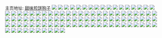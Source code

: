 主页地址: [甜味煎饼狗子](https://weibo.com/u/5243163526) 
![](https://wx4.sinaimg.cn/mw2000/005IPMlEly1g8d3hzs8m9j30xc0xce34.jpg) 
![](https://wx4.sinaimg.cn/mw2000/005IPMlEly1g8bw135ggvj30hs0i6dhe.jpg) 
![](https://wx4.sinaimg.cn/mw2000/005IPMlEly1g886i7qp08j30qo0qqdhp.jpg) 
![](https://wx4.sinaimg.cn/mw2000/005IPMlEly1g7vnt3i7wnj30qo0ydgp3.jpg) 
![](https://wx4.sinaimg.cn/mw2000/005IPMlEly1g7vnzbn27uj30of13in0e.jpg) 
![](https://wx4.sinaimg.cn/mw2000/005IPMlEly1g7u7ick7puj31hc0u01kx.jpg) 
![](https://wx4.sinaimg.cn/mw2000/005IPMlEly1g7u7iep1ddj31hc0u07sm.jpg) 
![](https://wx4.sinaimg.cn/mw2000/005IPMlEly1g7u7ihrn8uj31hc0u04qp.jpg) 
![](https://wx4.sinaimg.cn/mw2000/005IPMlEly1g7t3jsusilj30zk0qo7wh.jpg) 
![](https://wx4.sinaimg.cn/mw2000/005IPMlEly1g7t3jqtugcj32er1t3b2b.jpg) 
![](https://wx4.sinaimg.cn/mw2000/005IPMlEly1g7t3jpfbqzj30u00iywg0.jpg) 
![](https://wx4.sinaimg.cn/mw2000/005IPMlEly1g7t3jxzp8mj337k2eox6u.jpg) 
![](https://wx4.sinaimg.cn/mw2000/005IPMlEly1g7t3jrjmzzj30u00y510d.jpg) 
![](https://wx4.sinaimg.cn/mw2000/005IPMlEly1g7t3kkfsvaj30qo0qamzg.jpg) 
![](https://wx4.sinaimg.cn/mw2000/005IPMlEly1g7ruuaj82pj30f40qogmb.jpg) 
![](https://wx4.sinaimg.cn/mw2000/005IPMlEly1g7jjdxjozyj30k015e7rn.jpg) 
![](https://wx4.sinaimg.cn/mw2000/005IPMlEly1g7jjdy9vmyj30k013uav3.jpg) 
![](https://wx4.sinaimg.cn/mw2000/005IPMlEly1g7jjdz1l1bj30k013vh8v.jpg) 
![](https://wx4.sinaimg.cn/mw2000/005IPMlEly1g7jjdzlc2dj30k010o7m7.jpg) 
![](https://wx4.sinaimg.cn/mw2000/005IPMlEly1g7jje0dlx5j30k015wkai.jpg) 
![](https://wx4.sinaimg.cn/mw2000/005IPMlEly1g7jjdwsgblj30k013th97.jpg) 
![](https://wx4.sinaimg.cn/mw2000/005IPMlEly1g7jje17ivgj30mm0u64fn.jpg) 
![](https://wx4.sinaimg.cn/mw2000/005IPMlEly1g7jje4baqqj31xg19snpg.jpg) 
![](https://wx4.sinaimg.cn/mw2000/005IPMlEly1g7jje1ydcfj30zk0qoh77.jpg) 
![](https://wx4.sinaimg.cn/mw2000/005IPMlEly1g7g7nz2ynpj30qo0zkat7.jpg) 
![](https://wx4.sinaimg.cn/mw2000/005IPMlEly1g7g7qfwu6dj31400u0n45.jpg) 
![](https://wx4.sinaimg.cn/mw2000/005IPMlEly1g7g7o9dvf2j30zk0qodvo.jpg) 
![](https://wx4.sinaimg.cn/mw2000/005IPMlEly1g7g7sbcp0xj30oh0i1jsv.jpg) 
![](https://wx4.sinaimg.cn/mw2000/005IPMlEly1g7g7o4w3u9j30qo0zk1d0.jpg) 
![](https://wx4.sinaimg.cn/mw2000/005IPMlEly1g7g7pp1zx5j30u0140jx5.jpg) 
![](https://wx4.sinaimg.cn/mw2000/005IPMlEly1g769zzxuwij30np0zk4g1.jpg) 
![](https://wx4.sinaimg.cn/mw2000/005IPMlEly1g76a08ghw8j30nq0zknei.jpg) 
![](https://wx4.sinaimg.cn/mw2000/005IPMlEly1g76a00x1f8j30np0zkwy5.jpg) 
![](https://wx4.sinaimg.cn/mw2000/005IPMlEly1g76a01ydnej30np0zkqlj.jpg) 
![](https://wx4.sinaimg.cn/mw2000/005IPMlEly1g76a02n9gtj30np0zk7n5.jpg) 
![](https://wx4.sinaimg.cn/mw2000/005IPMlEly1g76a037bxpj30zk0npdye.jpg) 
![](https://wx4.sinaimg.cn/mw2000/005IPMlEly1g76a03suhbj30np0zk4hj.jpg) 
![](https://wx4.sinaimg.cn/mw2000/005IPMlEly1g76a04gpgaj30np0zkdyc.jpg) 
![](https://wx4.sinaimg.cn/mw2000/005IPMlEly1g76a05epchj30np0zk7mj.jpg) 
![](https://wx4.sinaimg.cn/mw2000/005IPMlEly1g6p05g4x0wj30un0unngo.jpg) 
![](https://wx4.sinaimg.cn/mw2000/005IPMlEly1g6fjw69m7wj31400u0jy6.jpg) 
![](https://wx4.sinaimg.cn/mw2000/005IPMlEly1g6fjwqxszjj31400u0jx6.jpg) 
![](https://wx4.sinaimg.cn/mw2000/005IPMlEly1g6fjxcdkgdj30u00u0n1h.jpg) 
![](https://wx4.sinaimg.cn/mw2000/005IPMlEly1g6fjvhvms4j337k2eo4qv.jpg) 
![](https://wx4.sinaimg.cn/mw2000/005IPMlEly1g6fjxx5lp6j30u00u0wix.jpg) 
![](https://wx4.sinaimg.cn/mw2000/005IPMlEly1g6fjzlifoqj30u0140792.jpg) 
![](https://wx4.sinaimg.cn/mw2000/005IPMlEly1g62rjnzolzj30u00u0wjf.jpg) 
![](https://wx4.sinaimg.cn/mw2000/005IPMlEly1g61io3wtqcj30qo0oydi4.jpg) 
![](https://wx4.sinaimg.cn/mw2000/005IPMlEly1g5w4xk0vdtj31400u0k4r.jpg) 
![](https://wx4.sinaimg.cn/mw2000/005IPMlEly1g5w4xv85ifj33402c0hdy.jpg) 
![](https://wx4.sinaimg.cn/mw2000/005IPMlEly1g5w4ym8pq4j33402c0qva.jpg) 
![](https://wx4.sinaimg.cn/mw2000/005IPMlEly1g5w4yznltgj33402c0x6u.jpg) 
![](https://wx4.sinaimg.cn/mw2000/005IPMlEly1g5w4z0uka9j30xc0xcau5.jpg) 
![](https://wx4.sinaimg.cn/mw2000/005IPMlEly1g5w4z1gq2ej30xc0xcavv.jpg) 
![](https://wx4.sinaimg.cn/mw2000/005IPMlEly1g51nfkndllj30xc0xctp3.jpg) 
![](https://wx4.sinaimg.cn/mw2000/005IPMlEly1g51nfk7qrvj30xc0xcnp4.jpg) 
![](https://wx4.sinaimg.cn/mw2000/005IPMlEly1g51nfjhjj1j30xc0xc1kx.jpg) 
![](https://wx4.sinaimg.cn/mw2000/005IPMlEly1g51nfi26zkj30xc0xcnj4.jpg) 
![](https://wx4.sinaimg.cn/mw2000/005IPMlEly1g51gm0ozc6j30ty0wqgqf.jpg) 
![](https://wx4.sinaimg.cn/mw2000/005IPMlEly1g4sejes07kj30xc0xcnkr.jpg) 
![](https://wx4.sinaimg.cn/mw2000/005IPMlEly1g4k791146nj309t024742.jpg) 
![](https://wx4.sinaimg.cn/mw2000/005IPMlEly1g49s1erophj30go0g43zs.jpg) 
![](https://wx4.sinaimg.cn/mw2000/005IPMlEly1g43yfuvumfj306o06omxz.jpg) 
![](https://wx4.sinaimg.cn/mw2000/005IPMlEly1g3xc2qokglj30xc0xc1kx.jpg) 
![](https://wx4.sinaimg.cn/mw2000/005IPMlEly1g3xc2p171yj30xc0xc1kx.jpg) 
![](https://wx4.sinaimg.cn/mw2000/005IPMlEly1g3ct2a5ejuj30xc0xcavn.jpg) 
![](https://wx4.sinaimg.cn/mw2000/005IPMlEly1g3ct2l1gulj32i31vr1l0.jpg) 
![](https://wx4.sinaimg.cn/mw2000/005IPMlEly1g2ofx6a9a1j30uz0nvk4w.jpg) 
![](https://wx4.sinaimg.cn/mw2000/005IPMlEly1g1tred8glyj30qo0zktpc.jpg) 
![](https://wx4.sinaimg.cn/mw2000/005IPMlEly1g1tref8mr0j30zk0qoau2.jpg) 
![](https://wx4.sinaimg.cn/mw2000/005IPMlEly1g1trei29drj30xc0xc7wh.jpg) 
![](https://wx4.sinaimg.cn/mw2000/005IPMlEly1g1trejp1rej30qo0zkh1m.jpg) 
![](https://wx4.sinaimg.cn/mw2000/005IPMlEly1g1d41nhej2j30xc0xcgw7.jpg) 
![](https://wx4.sinaimg.cn/mw2000/005IPMlEly1g13wv09yp7j31hc0u0kjl.jpg) 
![](https://wx4.sinaimg.cn/mw2000/005IPMlEly1g13wvc3qhjj31hc0u0hdt.jpg) 
![](https://wx4.sinaimg.cn/mw2000/005IPMlEly1g13wvh7iv4j31hc0u0kjl.jpg) 
![](https://wx4.sinaimg.cn/mw2000/005IPMlEly1g13wvl16n1j31hc0u0hdt.jpg) 
![](https://wx4.sinaimg.cn/mw2000/005IPMlEly1g13wvpfghmj31hc0u0kjl.jpg) 
![](https://wx4.sinaimg.cn/mw2000/005IPMlEly1g13wvt4ordj30u01hc4qp.jpg) 
![](https://wx4.sinaimg.cn/mw2000/005IPMlEly1g0ajqhwv7tj30qo0zkx6p.jpg) 
![](https://wx4.sinaimg.cn/mw2000/005IPMlEly1g0ajqp3h87j30xc0xc4qq.jpg) 
![](https://wx4.sinaimg.cn/mw2000/005IPMlEly1fym7e0ryjkj30zk1hcb29.jpg) 
![](https://wx4.sinaimg.cn/mw2000/005IPMlEly1fym7e40o7rj31hc0zk4qp.jpg) 
![](https://wx4.sinaimg.cn/mw2000/005IPMlEly1fym7ev8ki6j30zk1hchdt.jpg) 
![](https://wx4.sinaimg.cn/mw2000/005IPMlEly1fym7eejfqij31hc0zke81.jpg) 
![](https://wx4.sinaimg.cn/mw2000/005IPMlEly1fym7eq6zboj31hc0zk4qp.jpg) 
![](https://wx4.sinaimg.cn/mw2000/005IPMlEly1fym7eiscvyj31hc0zknpd.jpg) 
![](https://wx4.sinaimg.cn/mw2000/005IPMlEly1fym7ez98l9j30zk1hckjl.jpg) 
![](https://wx4.sinaimg.cn/mw2000/005IPMlEly1fym7f2z3u4j31hc0zk7wh.jpg) 
![](https://wx4.sinaimg.cn/mw2000/005IPMlEly1fym7ea47qaj31hc0zk7wi.jpg) 
![](https://wx4.sinaimg.cn/mw2000/005IPMlEly1fw6o47tew8j30qo0qoq6a.jpg) 
![](https://wx4.sinaimg.cn/mw2000/005IPMlEly1fuv2rtdhvkj30qo0qotd6.jpg) 
![](https://wx4.sinaimg.cn/mw2000/005IPMlEly1ftifde7rrhj30zk0qowlm.jpg) 
![](https://wx4.sinaimg.cn/mw2000/005IPMlEly1ftifdfm72qj30qo0zk7az.jpg) 
![](https://wx4.sinaimg.cn/mw2000/005IPMlEly1ftifdhdpu5j30qo0zktgk.jpg) 
![](https://wx4.sinaimg.cn/mw2000/005IPMlEly1ftifdj8nxcj30qo0zkq9n.jpg) 
![](https://wx4.sinaimg.cn/mw2000/005IPMlEly1fsofenc2pgj30rp0qo413.jpg) 
![](https://wx4.sinaimg.cn/mw2000/005IPMlEly1fpg5kbakvbj30go0q6afq.jpg) 
![](https://wx4.sinaimg.cn/mw2000/005IPMlEly1fp5ihruxp5j30hs0npmy3.jpg) 
![](https://wx4.sinaimg.cn/mw2000/005IPMlEly1fp5iilbv29j30np0hsjst.jpg) 
![](https://wx4.sinaimg.cn/mw2000/005IPMlEly1fp5ii5e0daj30hs0hs3zr.jpg) 
![](https://wx4.sinaimg.cn/mw2000/005IPMlEly1fp5ihy9k6pj30hs0np0tx.jpg) 
